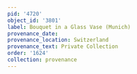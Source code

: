 ```yaml
---
pid: '4720'
object_id: '3801'
label: Bouquet in a Glass Vase (Munich)
provenance_date:
provenance_location: Switzerland
provenance_text: Private Collection
order: '1624'
collection: provenance
---
```

